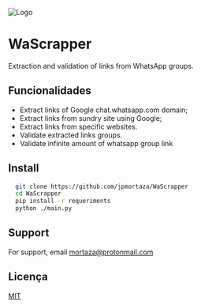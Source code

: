 
![Logo](https://pandorga.tech/img/WASCRAPPER.png)


# WaScrapper

Extraction and validation of links from WhatsApp groups.
## Funcionalidades

- Extract links of Google chat.whatsapp.com domain;
- Extract links from sundry site using Google;
- Extract links from specific websites.
- Validate extracted links groups.
- Validate infinite amount of whatsapp group link
## Install

```bash
  git clone https://github.com/jpmortaza/WaScrapper
  cd WaScrapper
  pip install -r requeriments
  python ./main.py
```
    
## Support

For support, email mortaza@protonmail.com


## Licença

[MIT](https://choosealicense.com/licenses/mit/)

